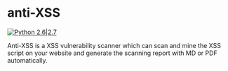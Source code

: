 # anti-XSS
[![Python 2.6|2.7](https://img.shields.io/badge/python-2.6|2.7-yellow.svg)](https://www.python.org/)

Anti-XSS is a XSS vulnerability scanner which can scan and mine the XSS script on your website and generate the scanning report with MD or PDF automatically.
